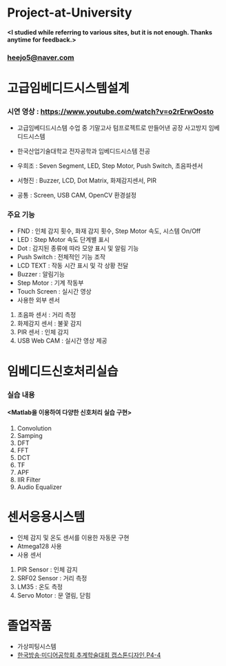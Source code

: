 # Project-at-University

#### <I studied while referring to various sites, but it is not enough. Thanks anytime for feedback.>
### <heejo5@naver.com>

# 고급임베디드시스템설계
### 시연 영상 : https://www.youtube.com/watch?v=o2rErwOosto

* 고급임베디드시스템 수업 중 기말고사 텀프로젝트로 만들어낸 공장 사고방지 임베디드시스템

* 한국산업기술대학교 전자공학과 임베디드시스템 전공 
* 우희조 : Seven Segment, LED, Step Motor, Push Switch, 초음파센서
* 서형진 : Buzzer,  LCD, Dot Matrix, 화제감지센서, PIR
* 공통 : Screen, USB CAM, OpenCV 환경설정

### 주요 기능 
* FND : 인체 감지 횟수, 화재 감지 횟수, Step Motor 속도,  시스템 On/Off 
* LED : Step Motor 속도 단계별 표시
* Dot : 감지된 종류에 따라 모양 표시 및 알림 기능
* Push Switch : 전체적인 기능 조작
* LCD TEXT : 작동 시간 표시 및 각 상황 전달
* Buzzer : 알림기능
* Step Motor : 기계 작동부
* Touch Screen : 실시간 영상
* 사용한 외부 센서
1) 초음파 센서 : 거리 측정
2) 화제감지 센서 : 불꽃 감지
3) PIR 센서 : 인체 감지
4) USB Web CAM  : 실시간 영상 제공

# 임베디드신호처리실습
### 실습 내용
#### <Matlab을 이용하여 다양한 신호처리 실습 구현>
1) Convolution
2) Samping
3) DFT
4) FFT
5) DCT
6) TF
7) APF
8) IIR Filter
9) Audio Equalizer

# 센서응용시스템
* 인체 감지 및 온도 센서를 이용한 자동문 구현
* Atmega128 사용
* 사용 센서 
1) PIR Sensor : 인체 감지
2) SRF02 Sensor : 거리 측정
3) LM35 : 온도 측정
4) Servo Motor : 문 열림, 닫힘

# 졸업작품
* 가상피팅시스템 
* [한국방송·미디어공학회 추계학술대회 캡스톤디자인,P4-4](http://www.kibme.org/academic/academicDetail?ae_idx=2296&ae_type=0)



